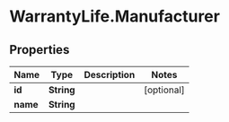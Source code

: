 # WarrantyLife.Manufacturer

## Properties
Name | Type | Description | Notes
------------ | ------------- | ------------- | -------------
**id** | **String** |  | [optional] 
**name** | **String** |  | 


